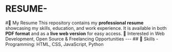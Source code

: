 # RESUME-
#📄 My Resume  This repository contains my **professional resume** showcasing my skills, education, and work experience.  It is available in both **PDF format** and as a **live web version** for easy access.   🚀 Interested in Web Development, Open Source &amp; Freelancing Opportunities    ---  ## 🔧 Skills - Programming: HTML, CSS, JavaScript, Python 
